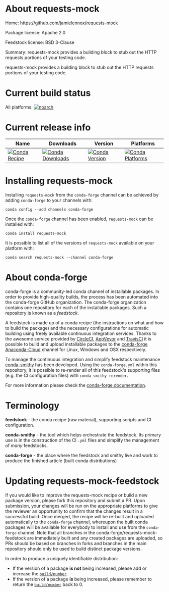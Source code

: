 About requests-mock
===================

Home: https://github.com/jamielennox/requests-mock

Package license: Apache 2.0

Feedstock license: BSD 3-Clause

Summary: requests-mock provides a building block to stub out the HTTP requests portions of your testing code.

requests-mock provides a building block to stub out the HTTP requests portions of your testing code.

Current build status
====================

All platforms:
[![noarch](https://img.shields.io/circleci/project/github/conda-forge/requests-mock-feedstock/master.svg?label=noarch)](https://circleci.com/gh/conda-forge/requests-mock-feedstock)

Current release info
====================

| Name | Downloads | Version | Platforms |
| --- | --- | --- | --- |
| [![Conda Recipe](https://img.shields.io/badge/recipe-requests--mock-green.svg)](https://anaconda.org/conda-forge/requests-mock) | [![Conda Downloads](https://img.shields.io/conda/dn/conda-forge/requests-mock.svg)](https://anaconda.org/conda-forge/requests-mock) | [![Conda Version](https://img.shields.io/conda/vn/conda-forge/requests-mock.svg)](https://anaconda.org/conda-forge/requests-mock) | [![Conda Platforms](https://img.shields.io/conda/pn/conda-forge/requests-mock.svg)](https://anaconda.org/conda-forge/requests-mock) |

Installing requests-mock
========================

Installing `requests-mock` from the `conda-forge` channel can be achieved by adding `conda-forge` to your channels with:

```
conda config --add channels conda-forge
```

Once the `conda-forge` channel has been enabled, `requests-mock` can be installed with:

```
conda install requests-mock
```

It is possible to list all of the versions of `requests-mock` available on your platform with:

```
conda search requests-mock --channel conda-forge
```


About conda-forge
=================

conda-forge is a community-led conda channel of installable packages.
In order to provide high-quality builds, the process has been automated into the
conda-forge GitHub organization. The conda-forge organization contains one repository
for each of the installable packages. Such a repository is known as a *feedstock*.

A feedstock is made up of a conda recipe (the instructions on what and how to build
the package) and the necessary configurations for automatic building using freely
available continuous integration services. Thanks to the awesome service provided by
[CircleCI](https://circleci.com/), [AppVeyor](http://www.appveyor.com/)
and [TravisCI](https://travis-ci.org/) it is possible to build and upload installable
packages to the [conda-forge](https://anaconda.org/conda-forge)
[Anaconda-Cloud](http://docs.anaconda.org/) channel for Linux, Windows and OSX respectively.

To manage the continuous integration and simplify feedstock maintenance
[conda-smithy](http://github.com/conda-forge/conda-smithy) has been developed.
Using the ``conda-forge.yml`` within this repository, it is possible to re-render all of
this feedstock's supporting files (e.g. the CI configuration files) with ``conda smithy rerender``.

For more information please check the [conda-forge documentation](https://conda-forge.org/docs/).

Terminology
===========

**feedstock** - the conda recipe (raw material), supporting scripts and CI configuration.

**conda-smithy** - the tool which helps orchestrate the feedstock.
                   Its primary use is in the construction of the CI ``.yml`` files
                   and simplify the management of *many* feedstocks.

**conda-forge** - the place where the feedstock and smithy live and work to
                  produce the finished article (built conda distributions)


Updating requests-mock-feedstock
================================

If you would like to improve the requests-mock recipe or build a new
package version, please fork this repository and submit a PR. Upon submission,
your changes will be run on the appropriate platforms to give the reviewer an
opportunity to confirm that the changes result in a successful build. Once
merged, the recipe will be re-built and uploaded automatically to the
`conda-forge` channel, whereupon the built conda packages will be available for
everybody to install and use from the `conda-forge` channel.
Note that all branches in the conda-forge/requests-mock-feedstock are
immediately built and any created packages are uploaded, so PRs should be based
on branches in forks and branches in the main repository should only be used to
build distinct package versions.

In order to produce a uniquely identifiable distribution:
 * If the version of a package **is not** being increased, please add or increase
   the [``build/number``](http://conda.pydata.org/docs/building/meta-yaml.html#build-number-and-string).
 * If the version of a package **is** being increased, please remember to return
   the [``build/number``](http://conda.pydata.org/docs/building/meta-yaml.html#build-number-and-string)
   back to 0.